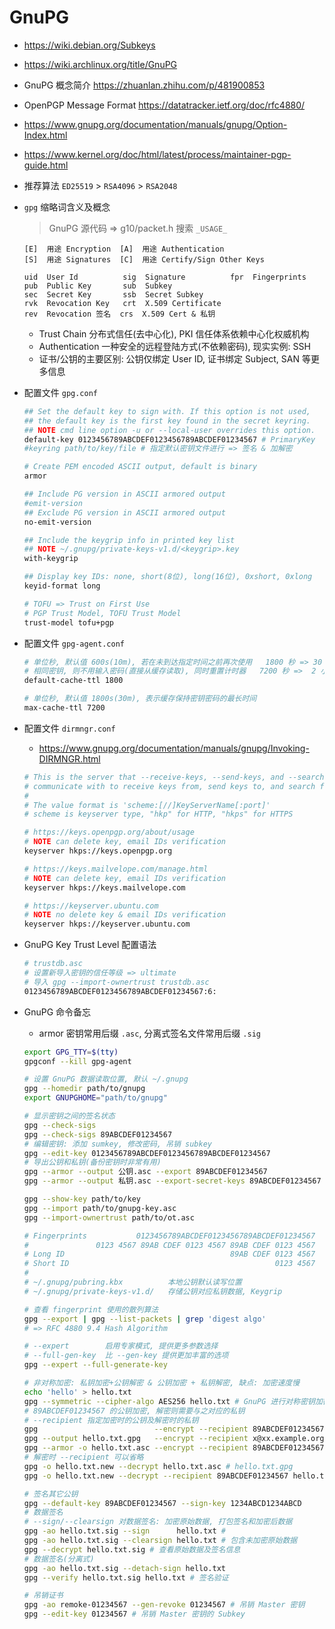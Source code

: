 # GnuPG

- https://wiki.debian.org/Subkeys
- https://wiki.archlinux.org/title/GnuPG
- GnuPG 概念简介 https://zhuanlan.zhihu.com/p/481900853
- OpenPGP Message Format https://datatracker.ietf.org/doc/rfc4880/
- https://www.gnupg.org/documentation/manuals/gnupg/Option-Index.html
- https://www.kernel.org/doc/html/latest/process/maintainer-pgp-guide.html

- 推荐算法 `ED25519` > `RSA4096` > `RSA2048`

- `gpg` 缩略词含义及概念

  > GnuPG 源代码 => g10/packet.h 搜索 `_USAGE_`

  ```
  [E]  用途 Encryption  [A]  用途 Authentication
  [S]  用途 Signatures  [C]  用途 Certify/Sign Other Keys

  uid  User Id          sig  Signature          fpr  Fingerprints
  pub  Public Key       sub  Subkey
  sec  Secret Key       ssb  Secret Subkey
  rvk  Revocation Key   crt  X.509 Certificate
  rev  Revocation 签名  crs  X.509 Cert & 私钥
  ```

  - Trust Chain 分布式信任(去中心化), PKI 信任体系依赖中心化权威机构
  - Authentication 一种安全的远程登陆方式(不依赖密码), 现实实例: SSH
  - 证书/公钥的主要区别: 公钥仅绑定 User ID, 证书绑定 Subject, SAN 等更多信息

- 配置文件 `gpg.conf`

  ```bash
  ## Set the default key to sign with. If this option is not used,
  ## the default key is the first key found in the secret keyring.
  ## NOTE cmd line option -u or --local-user overrides this option.
  default-key 0123456789ABCDEF0123456789ABCDEF01234567 # PrimaryKey
  #keyring path/to/key/file # 指定默认密钥文件进行 => 签名 & 加解密

  # Create PEM encoded ASCII output, default is binary
  armor

  ## Include PG version in ASCII armored output
  #emit-version
  ## Exclude PG version in ASCII armored output
  no-emit-version

  ## Include the keygrip info in printed key list
  ## NOTE ~/.gnupg/private-keys-v1.d/<keygrip>.key
  with-keygrip

  ## Display key IDs: none, short(8位), long(16位), 0xshort, 0xlong
  keyid-format long

  # TOFU => Trust on First Use
  # PGP Trust Model, TOFU Trust Model
  trust-model tofu+pgp
  ```

- 配置文件 `gpg-agent.conf`

  ```bash
  # 单位秒, 默认值 600s(10m), 若在未到达指定时间之前再次使用   1800 秒 => 30 分钟
  # 相同密钥, 则不用输入密码(直接从缓存读取), 同时重置计时器   7200 秒 =>  2 小时
  default-cache-ttl 1800

  # 单位秒, 默认值 1800s(30m), 表示缓存保持密钥密码的最长时间
  max-cache-ttl 7200
  ```

- 配置文件 `dirmngr.conf`

  * https://www.gnupg.org/documentation/manuals/gnupg/Invoking-DIRMNGR.html

  ```bash
  # This is the server that --receive-keys, --send-keys, and --search-keys will
  # communicate with to receive keys from, send keys to, and search for keys on
  #
  # The value format is 'scheme:[//]KeyServerName[:port]'
  # scheme is keyserver type, "hkp" for HTTP, "hkps" for HTTPS

  # https://keys.openpgp.org/about/usage
  # NOTE can delete key, email IDs verification
  keyserver hkps://keys.openpgp.org

  # https://keys.mailvelope.com/manage.html
  # NOTE can delete key, email IDs verification
  keyserver hkps://keys.mailvelope.com

  # https://keyserver.ubuntu.com
  # NOTE no delete key & email IDs verification
  keyserver hkps://keyserver.ubuntu.com
  ```

- GnuPG Key Trust Level 配置语法

  ```bash
  # trustdb.asc
  # 设置新导入密钥的信任等级 => ultimate
  # 导入 gpg --import-ownertrust trustdb.asc
  0123456789ABCDEF0123456789ABCDEF01234567:6:
  ```

- GnuPG 命令备忘

  - armor 密钥常用后缀 `.asc`, 分离式签名文件常用后缀 `.sig`

  ```bash
  export GPG_TTY=$(tty)
  gpgconf --kill gpg-agent

  # 设置 GnuPG 数据读取位置, 默认 ~/.gnupg
  gpg --homedir path/to/gnupg
  export GNUPGHOME="path/to/gnupg"

  # 显示密钥之间的签名状态
  gpg --check-sigs
  gpg --check-sigs 89ABCDEF01234567
  # 编辑密钥: 添加 sumkey, 修改密码, 吊销 subkey
  gpg --edit-key 0123456789ABCDEF0123456789ABCDEF01234567
  # 导出公钥和私钥(备份密钥时非常有用)
  gpg --armor --output 公钥.asc --export 89ABCDEF01234567
  gpg --armor --output 私钥.asc --export-secret-keys 89ABCDEF01234567

  gpg --show-key path/to/key
  gpg --import path/to/gnupg-key.asc
  gpg --import-ownertrust path/to/ot.asc

  # Fingerprints           0123456789ABCDEF0123456789ABCDEF01234567
  #               0123 4567 89AB CDEF 0123 4567 89AB CDEF 0123 4567
  # Long ID                                     89AB CDEF 0123 4567
  # Short ID                                              0123 4567
  #
  # ~/.gnupg/pubring.kbx          本地公钥默认读写位置
  # ~/.gnupg/private-keys-v1.d/   存储公钥对应私钥数据, Keygrip

  # 查看 fingerprint 使用的散列算法
  gpg --export | gpg --list-packets | grep 'digest algo'
  # => RFC 4880 9.4 Hash Algorithm

  # --expert        启用专家模式, 提供更多参数选择
  # --full-gen-key  比 --gen-key 提供更加丰富的选项
  gpg --expert --full-generate-key

  # 非对称加密: 私钥加密+公钥解密 & 公钥加密 + 私钥解密, 缺点: 加密速度慢
  echo 'hello' > hello.txt
  gpg --symmetric --cipher-algo AES256 hello.txt # GnuPG 进行对称密钥加密
  # 89ABCDEF01234567 的公钥加密, 解密则需要与之对应的私钥
  # --recipient 指定加密时的公钥及解密时的私钥
  gpg                          --encrypt --recipient 89ABCDEF01234567 hello.txt
  gpg --output hello.txt.gpg   --encrypt --recipient x@xx.example.org hello.txt
  gpg --armor -o hello.txt.asc --encrypt --recipient 89ABCDEF01234567 hello.txt
  # 解密时 --recipient 可以省略
  gpg -o hello.txt.new --decrypt hello.txt.asc # hello.txt.gpg
  gpg -o hello.txt.new --decrypt --recipient 89ABCDEF01234567 hello.txt.asc

  # 签名其它公钥
  gpg --default-key 89ABCDEF01234567 --sign-key 1234ABCD1234ABCD
  # 数据签名
  # --sign/--clearsign 对数据签名: 加密原始数据, 打包签名和加密后数据
  gpg -ao hello.txt.sig --sign      hello.txt #
  gpg -ao hello.txt.sig --clearsign hello.txt # 包含未加密原始数据
  gpg --decrypt hello.txt.sig # 查看原始数据及签名信息
  # 数据签名(分离式)
  gpg -ao hello.txt.sig --detach-sign hello.txt
  gpg --verify hello.txt.sig hello.txt # 签名验证

  # 吊销证书
  gpg -ao remoke-01234567 --gen-revoke 01234567 # 吊销 Master 密钥
  gpg --edit-key 01234567 # 吊销 Master 密钥的 Subkey
  ```
